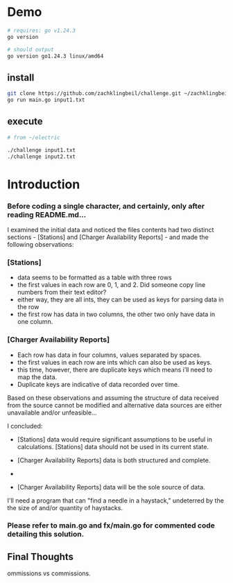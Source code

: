 # Demo

```sh
# requires: go v1.24.3
go version

# should output
go version go1.24.3 linux/amd64
```

## install

```sh
git clone https://github.com/zachklingbeil/challenge.git ~/zachklingbeil && cd ~/zachklingbeil
go run main.go input1.txt
```

## execute

```sh
# from ~/electric

./challenge input1.txt
./challenge input2.txt
```

# Introduction

### Before coding a single character, and certainly, only after reading README.md...

I examined the initial data and noticed the files contents had two distinct sections - [Stations] and [Charger Availability Reports] - and made the following observations:

### [Stations]

-   data seems to be formatted as a table with three rows
-   the first values in each row are 0, 1, and 2. Did someone copy line numbers from their text editor?
-   either way, they are all ints, they can be used as keys for parsing data in the row
-   the first row has data in two columns, the other two only have data in one column.

### [Charger Availability Reports]

-   Each row has data in four columns, values separated by spaces.
-   the first values in each row are ints which can also be used as keys.
-   this time, however, there are duplicate keys which means i’ll need to map the data.
-   Duplicate keys are indicative of data recorded over time.

Based on these observations and assuming the structure of data received from the source cannot be modified and alternative data sources are either unavailable and/or unfeasible…

I concluded:

-   [Stations] data would require significant assumptions to be useful in calculations. [Stations] data should not be used in its current state.

-   [Charger Availability Reports] data is both structured and complete.
-
-   [Charger Availability Reports] data will be the sole source of data.

I'll need a program that can "find a needle in a haystack," undeterred by the the size of and/or quantity of haystacks.

### **Please refer to main.go and fx/main.go for commented code detailing this solution.**

## Final Thoughts

ommissions vs commissions.
